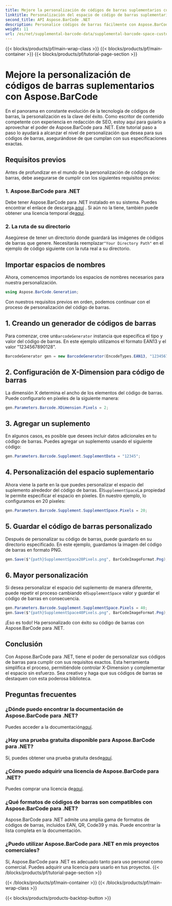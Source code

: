 ```yaml
---
title: Mejore la personalización de códigos de barras suplementarios con Aspose.BarCode
linktitle: Personalización del espacio de código de barras suplementario
second_title: API Aspose.BarCode .NET
description: Personalice códigos de barras fácilmente con Aspose.BarCode para .NET. Controla X-Dimension y complementa el espacio. ¡Pruebe la prueba gratuita!
weight: 11
url: /es/net/supplemental-barcode-data/supplemental-barcode-space-customization/
---
```


{{< blocks/products/pf/main-wrap-class >}}
{{< blocks/products/pf/main-container >}}
{{< blocks/products/pf/tutorial-page-section >}}

# Mejore la personalización de códigos de barras suplementarios con Aspose.BarCode


En el panorama en constante evolución de la tecnología de códigos de barras, la personalización es la clave del éxito. Como escritor de contenido competente con experiencia en redacción de SEO, estoy aquí para guiarlo a aprovechar el poder de Aspose.BarCode para .NET. Este tutorial paso a paso lo ayudará a alcanzar el nivel de personalización que desea para sus códigos de barras, asegurándose de que cumplan con sus especificaciones exactas.

## Requisitos previos

Antes de profundizar en el mundo de la personalización de códigos de barras, debe asegurarse de cumplir con los siguientes requisitos previos:

### 1. Aspose.BarCode para .NET

 Debe tener Aspose.BarCode para .NET instalado en su sistema. Puedes encontrar el enlace de descarga.[aquí](https://releases.aspose.com/barcode/net/) . Si aún no la tiene, también puede obtener una licencia temporal de[aquí](https://purchase.aspose.com/temporary-license/).

### 2. La ruta de su directorio

Asegúrese de tener un directorio donde guardará las imágenes de códigos de barras que genere. Necesitarás reemplazar`"Your Directory Path"` en el ejemplo de código siguiente con la ruta real a su directorio.

## Importar espacios de nombres

Ahora, comencemos importando los espacios de nombres necesarios para nuestra personalización.

```csharp
using Aspose.BarCode.Generation;
```

Con nuestros requisitos previos en orden, podemos continuar con el proceso de personalización del código de barras.

## 1. Creando un generador de códigos de barras

 Para comenzar, cree un`BarcodeGenerator` instancia que especifica el tipo y valor del código de barras. En este ejemplo utilizamos el formato EAN13 y el valor "1234567890128".

```csharp
BarcodeGenerator gen = new BarcodeGenerator(EncodeTypes.EAN13, "1234567890128");
```

## 2. Configuración de X-Dimension para código de barras

La dimensión X determina el ancho de los elementos del código de barras. Puede configurarlo en píxeles de la siguiente manera:

```csharp
gen.Parameters.Barcode.XDimension.Pixels = 2;
```

## 3. Agregar un suplemento

En algunos casos, es posible que desees incluir datos adicionales en tu código de barras. Puedes agregar un suplemento usando el siguiente código:

```csharp
gen.Parameters.Barcode.Supplement.SupplementData = "12345";
```

## 4. Personalización del espacio suplementario

 Ahora viene la parte en la que puedes personalizar el espacio del suplemento alrededor del código de barras. El`SupplementSpace`La propiedad le permite especificar el espacio en píxeles. En nuestro ejemplo, lo configuramos en 20 píxeles:

```csharp
gen.Parameters.Barcode.Supplement.SupplementSpace.Pixels = 20;
```

## 5. Guardar el código de barras personalizado

Después de personalizar su código de barras, puede guardarlo en su directorio especificado. En este ejemplo, guardamos la imagen del código de barras en formato PNG.

```csharp
gen.Save($"{path}SupplementSpace20Pixels.png", BarCodeImageFormat.Png);
```

## 6. Mayor personalización

 Si desea personalizar el espacio del suplemento de manera diferente, puede repetir el proceso cambiando el`SupplementSpace` valor y guardar el código de barras en consecuencia.

```csharp
gen.Parameters.Barcode.Supplement.SupplementSpace.Pixels = 40;
gen.Save($"{path}SupplementSpace40Pixels.png", BarCodeImageFormat.Png);
```

¡Eso es todo! Ha personalizado con éxito su código de barras con Aspose.BarCode para .NET.

## Conclusión

Con Aspose.BarCode para .NET, tiene el poder de personalizar sus códigos de barras para cumplir con sus requisitos exactos. Esta herramienta simplifica el proceso, permitiéndole controlar X-Dimension y complementar el espacio sin esfuerzo. Sea creativo y haga que sus códigos de barras se destaquen con esta poderosa biblioteca.

## Preguntas frecuentes

### ¿Dónde puedo encontrar la documentación de Aspose.BarCode para .NET?
 Puedes acceder a la documentación[aquí](https://reference.aspose.com/barcode/net/).

### ¿Hay una prueba gratuita disponible para Aspose.BarCode para .NET?
 Sí, puedes obtener una prueba gratuita desde[aquí](https://releases.aspose.com/).

### ¿Cómo puedo adquirir una licencia de Aspose.BarCode para .NET?
 Puedes comprar una licencia de[aquí](https://purchase.aspose.com/buy).

### ¿Qué formatos de códigos de barras son compatibles con Aspose.BarCode para .NET?
Aspose.BarCode para .NET admite una amplia gama de formatos de códigos de barras, incluidos EAN, QR, Code39 y más. Puede encontrar la lista completa en la documentación.

### ¿Puedo utilizar Aspose.BarCode para .NET en mis proyectos comerciales?
Sí, Aspose.BarCode para .NET es adecuado tanto para uso personal como comercial. Puedes adquirir una licencia para usarlo en tus proyectos.
{{< /blocks/products/pf/tutorial-page-section >}}

{{< /blocks/products/pf/main-container >}}
{{< /blocks/products/pf/main-wrap-class >}}

{{< blocks/products/products-backtop-button >}}
